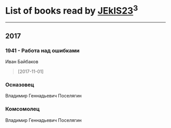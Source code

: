 # List of books read by [JEkIS23](https://plus.google.com/115604603872979762940)<sup>3</sup>
---

## 2017

### 1941 - Работа над ошибками
Иван Байбаков
> [2017-11-01] 


### Осназовец
Владимир Геннадьевич Поселягин


### Комсомолец
Владимир Геннадьевич Поселягин




